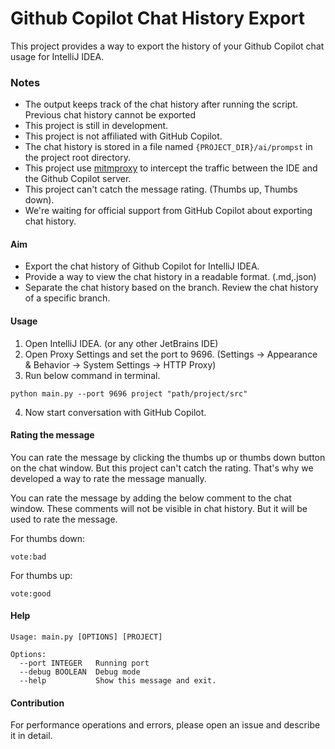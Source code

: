 # Github Copilot Chat History Export

This project provides a way to export the history of your Github Copilot chat usage for IntelliJ IDEA.

### Notes

- The output keeps track of the chat history after running the script. Previous chat history cannot be exported
- This project is still in development.
- This project is not affiliated with GitHub Copilot.
- The chat history is stored in a file named `{PROJECT_DIR}/ai/prompst` in the project root directory.
- This project use [mitmproxy](https://mitmproxy.org/) to intercept the traffic between the IDE and the Github Copilot
  server.
- This project can't catch the message rating. (Thumbs up, Thumbs down).
- We're waiting for official support from GitHub Copilot about exporting chat history.

#### Aim

- Export the chat history of Github Copilot for IntelliJ IDEA.
- Provide a way to view the chat history in a readable format. (.md,.json)
- Separate the chat history based on the branch. Review the chat history of a specific branch.

#### Usage

1. Open IntelliJ IDEA. (or any other JetBrains IDE)
2. Open Proxy Settings and set the port to 9696. (Settings -> Appearance & Behavior -> System Settings -> HTTP Proxy)
3. Run below command in terminal.

```shell
python main.py --port 9696 project "path/project/src"
```

4. Now start conversation with GitHub Copilot.

#### Rating the message

You can rate the message by clicking the thumbs up or thumbs down button on the chat window. But this project can't
catch the rating. That's why we developed a way to rate the message manually.

You can rate the message by adding the below comment to the chat window.
These comments will not be visible in chat history. But it will be used to rate the message.

For thumbs down:

```shell
vote:bad
```

For thumbs up:

```shell
vote:good
```

#### Help

```shell
Usage: main.py [OPTIONS] [PROJECT]

Options:
  --port INTEGER   Running port
  --debug BOOLEAN  Debug mode
  --help           Show this message and exit.
```

#### Contribution

For performance operations and errors, please open an issue and describe it in detail.

